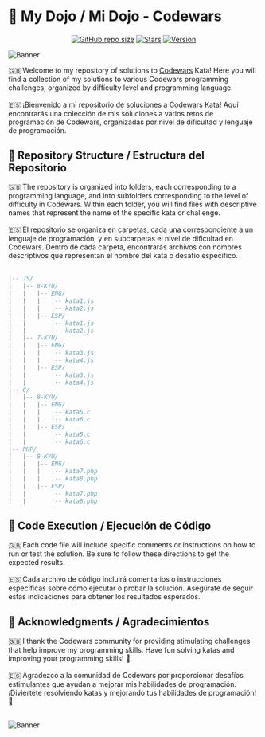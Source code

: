 # 🗼 My Dojo / Mi Dojo - Codewars

<p align='center'>
   <a href='#'><img align='center' alt='GitHub repo size' src='https://img.shields.io/github/repo-size/mzafram2001/my-dojo?color=FBFFF0&style=for-the-badge&logo=github'></a>
   <a href='https://github.com/mzafram2001/my-dojo/stargazers'><img align='center' alt='Stars' src='https://img.shields.io/github/stars/mzafram2001/my-dojo?color=FBFFF0&style=for-the-badge&logo=data%3Aimage/png%3Bbase64%2CiVBORw0KGgoAAAANSUhEUgAAAB4AAAAdCAYAAAC9pNwMAAAACXBIWXMAAAsTAAALEwEAmpwYAAAAIGNIUk0AAHpFAACAgwAA/FcAAIDoAAB5FgAA8QEAADtfAAAcheDStWoAAAHISURBVHjavJS/a1NRGIafm7RaaGJ1KR0MQUVNBiOhtKLg6GKXItRJVwc3M%2BpW%2Bg/4Fwid3LRLBydBHARBiqSiqcY2UOgipopBQnxdzpXr5dyb5iQnHxw49/z4nvOe7543kIRjPAFywIrL5sARPAF0TT8P/Bw0QcZR7cNIf3VcirNG4ZT5/mOuvONb8YMINMzxyLfiLNAGpmPjPVPrji/F9y3Q8EA1n4oPgNmEuUNgxofitRQowAng8bCKTwFF4CxQBq4BN4%2BY8wXwCvgAfAb2gG828C3gDHDOgIpAIaGWLvELaAG7QBNoAF8DSV8MeJxxkAEWgfoYoU1gPqzxceANcNkztAEsAO3wr/5tBt55hH4C5o0B/fecusBVT/CPpqQ//o1IircJSW81utiWlItzkt5xAGwBl4ZUugNUbB6eZplFU5djjtAeUAXeu3h1CzjtCG4DJ128eq6PN/eLPHDeBVwd4prD3FUXcGkEz%2BiCC/jiCMAlH%2BAN4JmrYpuBhG0/wRCeSqpE1pUkrSes/S5p0pY/CVqwJNmUdD3loFckPbfsKw8CXo5sfC1pKQUYbzckvYzsvzMI%2BJ7x2LsDAOPttqS6pJpt/u8AK65O%2Bt9ReEMAAAAASUVORK5CYII%3D'></a>
<a href='#'><img align='center' alt='Version' src='https://img.shields.io/badge/Version-0.0.1-FBFFF0?style=for-the-badge&logo=convertio&logoColor=white'></a>
</p>

![Banner](https://i.ibb.co/9V9rMT0/My-Dojo-2.png)

<div>
  🇬🇧 Welcome to my repository of solutions to <a href="https://www.codewars.com" target="_blank">Codewars</a> Kata! Here you will find a collection of my solutions to various Codewars programming challenges, organized by difficulty level and programming language.
</div>
<br>
<div>
  🇪🇸 ¡Bienvenido a mi repositorio de soluciones a <a href="https://www.codewars.com" target="_blank">Codewars</a> Kata! Aquí encontrarás una colección de mis soluciones a varios retos de programación de Codewars, organizadas por nivel de dificultad y lenguaje de programación.
</div>

## 🗼 Repository Structure / Estructura del Repositorio

<div>
  🇬🇧 The repository is organized into folders, each corresponding to a programming language, and into subfolders corresponding to the level of difficulty in Codewars. Within each folder, you will find files with descriptive names that represent the name of the specific kata or challenge.
</div>
<br>
<div>
  🇪🇸 El repositorio se organiza en carpetas, cada una correspondiente a un lenguaje de programación, y en subcarpetas el nivel de dificultad en Codewars. Dentro de cada carpeta, encontrarás archivos con nombres descriptivos que representan el nombre del kata o desafío específico.
</div>
<br>

```lua
|-- JS/
|   |-- 8-KYU/
|   |   |-- ENG/
|   |   |   |-- kata1.js
|   |   |   |-- kata2.js
|   |   |-- ESP/
|   |       |-- kata1.js
|   |       |-- kata2.js
|   |-- 7-KYU/
|   |   |-- ENG/
|   |   |   |-- kata3.js
|   |   |   |-- kata4.js
|   |   |-- ESP/
|   |       |-- kata3.js
|   |       |-- kata4.js
|-- C/
|   |-- 8-KYU/
|   |   |-- ENG/
|   |   |   |-- kata5.c
|   |   |   |-- kata6.c
|   |   |-- ESP/
|   |       |-- kata5.c
|   |       |-- kata6.c
|-- PHP/
|   |-- 8-KYU/
|   |   |-- ENG/
|   |   |   |-- kata7.php
|   |   |   |-- kata8.php
|   |   |-- ESP/
|   |       |-- kata7.php
|   |       |-- kata8.php
```

## 🗼 Code Execution / Ejecución de Código

<div>
  🇬🇧 Each code file will include specific comments or instructions on how to run or test the solution. Be sure to follow these directions to get the expected results.
</div>
<br>
<div>
  🇪🇸 Cada archivo de código incluirá comentarios o instrucciones específicas sobre cómo ejecutar o probar la solución. Asegúrate de seguir estas indicaciones para obtener los resultados esperados.
</div>

## 🗼 Acknowledgments / Agradecimientos

<div>
  🇬🇧 I thank the Codewars community for providing stimulating challenges that help improve my programming skills. Have fun solving katas and improving your programming skills! 🚀
</div>
<br>
<div>
  🇪🇸 Agradezco a la comunidad de Codewars por proporcionar desafíos estimulantes que ayudan a mejorar mis habilidades de programación. ¡Diviértete resolviendo katas y mejorando tus habilidades de programación! 🚀
</div>
<br>

![Banner](https://i.ibb.co/hKP3rvh/My-Dojo.png)
